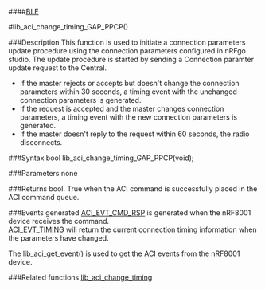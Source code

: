 ####[BLE](https://github.com/NordicSemiconductor/ble-sdk-arduino/tree/master/documentation/libraries/BLE "Go to BLE folder")

#lib_aci_change_timing_GAP_PPCP()

###Description
This function is used to initiate a connection parameters update procedure using the connection parameters configured in nRFgo studio.
The update procedure is started by sending a Connection paramter update request to the Central.  
* If the master rejects or accepts but doesn't change the connection parameters within 30 seconds, a timing event with the unchanged connection parameters is generated.  
* If the request is accepted and the master changes connection parameters, a timing event with the new connection parameters is generated.  
* If the master doesn't reply to the request within 60 seconds, the radio disconnects.  

###Syntax
    bool lib_aci_change_timing_GAP_PPCP(void);

###Parameters
    none

###Returns
    bool. True when the ACI command is successfully placed in the ACI command queue.

###Events generated
[ACI_EVT_CMD_RSP](https://devzone.nordicsemi.com/documentation/ps/nRF8001_PS_v1.2.pdf#G1050945 "Go to nRF8001 PS") is generated when the nRF8001 device receives the command.   
[ACI_EVT_TIMING](https://devzone.nordicsemi.com/documentation/ps/nRF8001_PS_v1.2.pdf#G1052567 "Go to nRF8001 PS") will return the current connection timing information when the parameters have changed.  
  
The lib_aci_get_event() is used to get the ACI events from the nRF8001 device.

###Related functions
[lib_aci_change_timing]()
